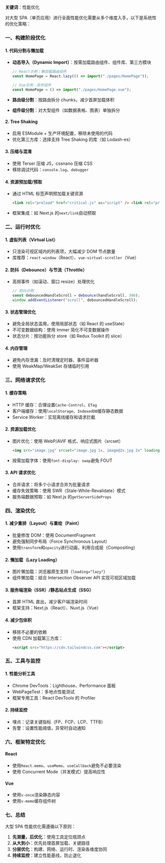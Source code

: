 **关键词**：性能优化

对大型 SPA（单页应用）进行全面性能优化需要从多个维度入手，以下是系统性的优化策略：

### **一、构建阶段优化**

#### **1. 代码分割与懒加载**

- **动态导入（Dynamic Import）**：按需加载路由组件、组件库、第三方模块

  ```javascript
  // React示例：懒加载路由组件
  const HomePage = React.lazy(() => import("./pages/HomePage"));

  // Vue示例：异步组件
  const HomePage = () => import("./pages/HomePage.vue");
  ```

- **路由级分割**：按路由拆分 chunks，减少首屏加载体积
- **组件级分割**：对大型组件（如数据表格、图表）单独拆分

#### **2. Tree Shaking**

- 启用 ESModule + 生产环境配置，移除未使用的代码
- 优化第三方库：选择支持 Tree Shaking 的库（如 Lodash-es）

#### **3. 压缩与混淆**

- 使用 Terser 压缩 JS，cssnano 压缩 CSS
- 移除调试代码：`console.log`、`debugger`

#### **4. 资源预加载/预取**

- 通过 HTML 标签声明预加载关键资源
  ```html
  <link rel="preload" href="critical.js" as="script" /> <link rel="prefetch" href="non-critical.js" as="script" />
  ```
- 框架集成：如 Next.js 的`next/link`自动预取

### **二、运行时优化**

#### **1. 虚拟列表（Virtual List）**

- 只渲染可视区域内的列表项，大幅减少 DOM 节点数量
- 库推荐：`react-window`（React）、`vue-virtual-scroller`（Vue）

#### **2. 防抖（Debounce）与节流（Throttle）**

- 高频事件（如滚动、窗口 resize）处理优化
  ```javascript
  // 防抖示例
  const debouncedHandleScroll = debounce(handleScroll, 300);
  window.addEventListener("scroll", debouncedHandleScroll);
  ```

#### **3. 状态管理优化**

- 避免全局状态滥用，使用局部状态（如 React 的 useState）
- 不可变数据结构：使用 Immer 简化不可变数据操作
- 状态分片：按功能拆分 store（如 Redux Toolkit 的 slice）

#### **4. 内存管理**

- 避免内存泄漏：及时清理定时器、事件监听器
- 使用 WeakMap/WeakSet 存储临时引用

### **三、网络请求优化**

#### **1. 缓存策略**

- HTTP 缓存：合理设置`Cache-Control`、`ETag`
- 客户端缓存：使用`localStorage`、`IndexedDB`缓存静态数据
- Service Worker：实现离线缓存和请求拦截

#### **2. 资源加载优化**

- 图片优化：使用 WebP/AVIF 格式、响应式图片（srcset）
  ```html
  <img src="image.jpg" srcset="image.jpg 1x, image@2x.jpg 2x" loading="lazy" alt="Description" />
  ```
- 按需加载字体：使用`font-display: swap`避免 FOUT

#### **3. API 请求优化**

- 合并请求：将多个小请求合并为批量请求
- 缓存失效策略：使用 SWR（Stale-While-Revalidate）模式
- 服务端数据预取：如 Next.js 的`getServerSideProps`

### **四、渲染优化**

#### **1. 减少重排（Layout）与重绘（Paint）**

- 批量修改 DOM：使用 DocumentFragment
- 避免强制同步布局（Force Synchronous Layout）
- 使用`transform`和`opacity`进行动画，利用合成层（Compositing）

#### **2. 懒加载（Lazy Loading）**

- 图片懒加载：浏览器原生支持（`loading="lazy"`）
- 组件懒加载：结合 Intersection Observer API 实现可视区域加载

#### **3. 服务端渲染（SSR）/静态站点生成（SSG）**

- 首屏 HTML 直出，减少客户端渲染时间
- 框架支持：Next.js（React）、Nuxt.js（Vue）

#### **4. 减少包体积**

- 移除不必要的依赖
- 使用 CDN 加载第三方库：
  ```html
  <script src="https://cdn.tailwindcss.com"></script>
  ```

### **五、工具与监控**

#### **1. 性能分析工具**

- Chrome DevTools：Lighthouse、Performance 面板
- WebPageTest：多地点性能测试
- 框架专用工具：React DevTools 的 Profiler

#### **2. 持续监控**

- 埋点：记录关键指标（FP、FCP、LCP、TTFB）
- 告警：设置性能阈值，异常时自动通知

### **六、框架特定优化**

#### **React**

- 使用`React.memo`、`useMemo`、`useCallback`避免不必要渲染
- 使用 Concurrent Mode（并发模式）提高响应性

#### **Vue**

- 使用`v-once`渲染静态内容
- 使用`v-memo`缓存组件树

### **七、总结**

大型 SPA 性能优化需遵循以下原则：

1. **先测量，后优化**：使用工具定位瓶颈点
2. **从大到小**：优先处理首屏加载、关键路径
3. **分层优化**：构建、网络、运行时、渲染各维度协同
4. **持续监控**：建立性能基线，防止退化
